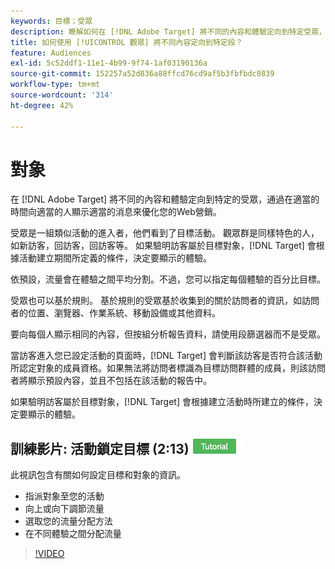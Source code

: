 ```yaml
---
keywords: 目標；受眾
description: 瞭解如何在 [!DNL Adobe Target] 將不同的內容和體驗定向到特定受眾，以優化您的Web營銷工作。
title: 如何使用 [!UICONTROL 觀眾] 將不同內容定向到特定段？
feature: Audiences
exl-id: 5c52ddf1-11e1-4b99-9f74-1af03190136a
source-git-commit: 152257a52d836a88ffcd76cd9af5b3fbfbdc0839
workflow-type: tm+mt
source-wordcount: '314'
ht-degree: 42%

---
```


# 對象

在 [!DNL Adobe Target] 將不同的內容和體驗定向到特定的受眾，通過在適當的時間向適當的人顯示適當的消息來優化您的Web營銷。

受眾是一組類似活動的進入者，他們看到了目標活動。 觀眾群是同樣特色的人，如新訪客，回訪客，回訪客等。 如果驗明訪客屬於目標對象，[!DNL Target] 會根據活動建立期間所定義的條件，決定要顯示的體驗。

依預設，流量會在體驗之間平均分割。不過，您可以指定每個體驗的百分比目標。

受眾也可以基於規則。 基於規則的受眾基於收集到的關於訪問者的資訊，如訪問者的位置、瀏覽器、作業系統、移動設備或其他資料。

要向每個人顯示相同的內容，但按組分析報告資料，請使用段篩選器而不是受眾。

當訪客進入您已設定活動的頁面時，[!DNL Target] 會判斷該訪客是否符合該活動所認定對象的成員資格。如果無法將訪問者標識為目標訪問群體的成員，則該訪問者將顯示預設內容，並且不包括在該活動的報告中。

如果驗明訪客屬於目標對象，[!DNL Target] 會根據建立活動時所建立的條件，決定要顯示的體驗。

## 訓練影片: 活動鎖定目標 (2:13) ![教程徽章](/help/main/assets/tutorial.png)

此視訊包含有關如何設定目標和對象的資訊。

* 指派對象至您的活動
* 向上或向下調節流量
* 選取您的流量分配方法
* 在不同體驗之間分配流量

>[!VIDEO](https://video.tv.adobe.com/v/17385)
